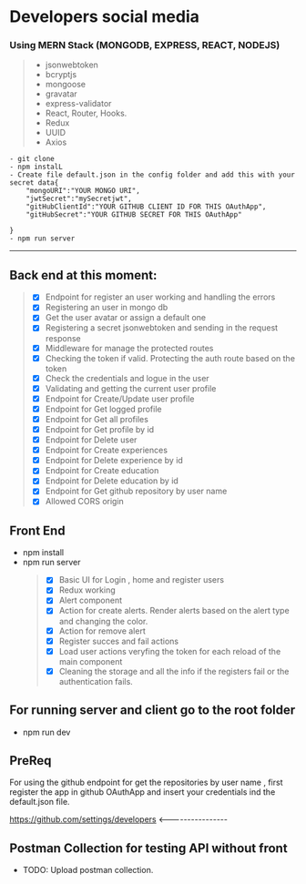# Developers social media

### Using MERN Stack (MONGODB, EXPRESS, REACT, NODEJS)

> - jsonwebtoken
> - bcryptjs
> - mongoose
> - gravatar
> - express-validator
> - React, Router, Hooks.
> - Redux
> - UUID
> - Axios

```
- git clone
- npm instalL
- Create file default.json in the config folder and add this with your secret data{
    "mongoURI":"YOUR MONGO URI",
    "jwtSecret":"mySecretjwt",
    "gitHubClientId":"YOUR GITHUB CLIENT ID FOR THIS OAuthApp",
    "gitHubSecret":"YOUR GITHUB SECRET FOR THIS OAuthApp"

}
- npm run server
```

---

## Back end at this moment:

> - [x] Endpoint for register an user working and handling the errors
> - [x] Registering an user in mongo db
> - [x] Get the user avatar or assign a default one
> - [x] Registering a secret jsonwebtoken and sending in the request response
> - [x] Middleware for manage the protected routes
> - [x] Checking the token if valid. Protecting the auth route based on the token
> - [x] Check the credentials and logue in the user
> - [x] Validating and getting the current user profile
> - [x] Endpoint for Create/Update user profile
> - [x] Endpoint for Get logged profile
> - [x] Endpoint for Get all profiles
> - [x] Endpoint for Get profile by id
> - [x] Endpoint for Delete user
> - [x] Endpoint for Create experiences
> - [x] Endpoint for Delete experience by id
> - [x] Endpoint for Create education
> - [x] Endpoint for Delete education by id
> - [x] Endpoint for Get github repository by user name
> - [x] Allowed CORS origin

## Front End

- npm install
- npm run server
  > - [x] Basic UI for Login , home and register users
  > - [x] Redux working
  > - [x] Alert component
  > - [x] Action for create alerts. Render alerts based on the alert type and changing the color.
  > - [x] Action for remove alert
  > - [x] Register succes and fail actions
  > - [x] Load user actions veryfing the token for each reload of the main component
  > - [x] Cleaning the storage and all the info if the registers fail or the authentication fails.

## For running server and client go to the root folder

- npm run dev

## PreReq

For using the github endpoint for get the repositories by user name , first register the app in github OAuthApp and insert your credentials ind the default.json file.

https://github.com/settings/developers <----------------

## Postman Collection for testing API without front

- TODO: Upload postman collection.
